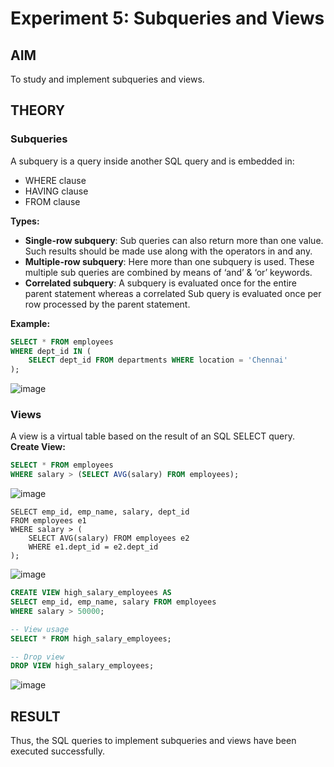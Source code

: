 # Experiment 5: Subqueries and Views

## AIM
To study and implement subqueries and views.

## THEORY

### Subqueries
A subquery is a query inside another SQL query and is embedded in:
- WHERE clause
- HAVING clause
- FROM clause

**Types:**
- **Single-row subquery**:
  Sub queries can also return more than one value. Such results should be made use along with the operators in and any.
- **Multiple-row subquery**:
  Here more than one subquery is used. These multiple sub queries are combined by means of ‘and’ & ‘or’ keywords.
- **Correlated subquery**:
  A subquery is evaluated once for the entire parent statement whereas a correlated Sub query is evaluated once per row processed by the parent statement.

**Example:**
```sql
SELECT * FROM employees
WHERE dept_id IN (
    SELECT dept_id FROM departments WHERE location = 'Chennai'
);
```
![image](https://github.com/user-attachments/assets/6ffc4d73-50d2-44a5-b894-52aa52306597)

### Views
A view is a virtual table based on the result of an SQL SELECT query.
**Create View:**
```sql
SELECT * FROM employees
WHERE salary > (SELECT AVG(salary) FROM employees);
```
![image](https://github.com/user-attachments/assets/90f3a24d-591e-4494-88df-84c6a32afa08)

```
SELECT emp_id, emp_name, salary, dept_id
FROM employees e1
WHERE salary > (
    SELECT AVG(salary) FROM employees e2
    WHERE e1.dept_id = e2.dept_id
);
```
![image](https://github.com/user-attachments/assets/5aeecbc4-e6f1-402d-b51f-5047f321e967)

```sql
CREATE VIEW high_salary_employees AS
SELECT emp_id, emp_name, salary FROM employees
WHERE salary > 50000;

-- View usage
SELECT * FROM high_salary_employees;

-- Drop view
DROP VIEW high_salary_employees;
```
![image](https://github.com/user-attachments/assets/3e437ed0-dc11-48b8-8a8c-88621888c52f)


## RESULT
Thus, the SQL queries to implement subqueries and views have been executed successfully.
